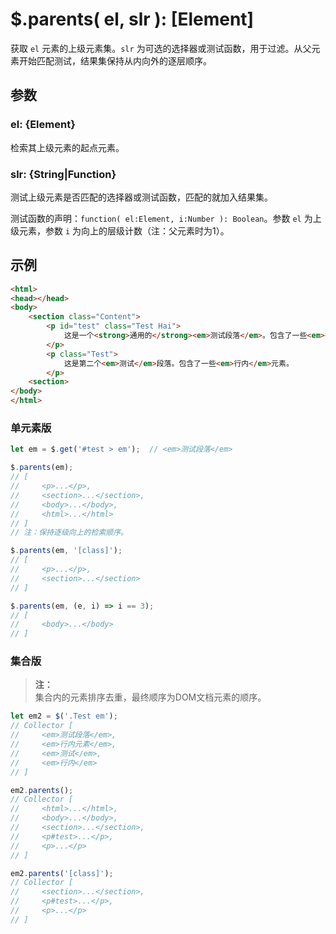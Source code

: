 # $.parents( el, slr ): [Element]

获取 `el` 元素的上级元素集。`slr` 为可选的选择器或测试函数，用于过滤。从父元素开始匹配测试，结果集保持从内向外的逐层顺序。


## 参数

### el: {Element}

检索其上级元素的起点元素。


### slr: {String|Function}

测试上级元素是否匹配的选择器或测试函数，匹配的就加入结果集。

测试函数的声明：`function( el:Element, i:Number ): Boolean`。参数 `el` 为上级元素，参数 `i` 为向上的层级计数（注：父元素时为1）。


## 示例

```html
<html>
<head></head>
<body>
    <section class="Content">
        <p id="test" class="Test Hai">
            这是一个<strong>通用的</strong><em>测试段落</em>。包含了一些<em>行内元素</em>。
        </p>
        <p class="Test">
            这是第二个<em>测试</em>段落。包含了一些<em>行内</em>元素。
        </p>
    <section>
</body>
</html>
```


### 单元素版

```js
let em = $.get('#test > em');  // <em>测试段落</em>

$.parents(em);
// [
//     <p>...</p>,
//     <section>...</section>,
//     <body>...</body>,
//     <html>...</html>
// ]
// 注：保持逐级向上的检索顺序。

$.parents(em, '[class]');
// [
//     <p>...</p>,
//     <section>...</section>
// ]

$.parents(em, (e, i) => i == 3);
// [
//     <body>...</body>
// ]
```


### 集合版

> **注：**<br>
> 集合内的元素排序去重，最终顺序为DOM文档元素的顺序。

```js
let em2 = $('.Test em');
// Collector [
//     <em>测试段落</em>,
//     <em>行内元素</em>,
//     <em>测试</em>,
//     <em>行内</em>
// ]

em2.parents();
// Collector [
//     <html>...</html>,
//     <body>...</body>,
//     <section>...</section>,
//     <p#test>...</p>,
//     <p>...</p>
// ]

em2.parents('[class]');
// Collector [
//     <section>...</section>,
//     <p#test>...</p>,
//     <p>...</p>
// ]
```